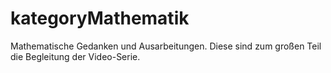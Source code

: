 # kategoryMathematik

Mathematische Gedanken und Ausarbeitungen. Diese sind zum großen Teil die Begleitung
der Video-Serie.
